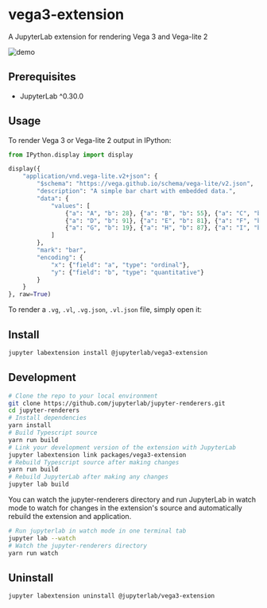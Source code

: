 # vega3-extension

A JupyterLab extension for rendering Vega 3 and Vega-lite 2

![demo](http://g.recordit.co/JmaWb6crQj.gif)

## Prerequisites

* JupyterLab ^0.30.0

## Usage

To render Vega 3 or Vega-lite 2 output in IPython:

```python
from IPython.display import display

display({
    "application/vnd.vega-lite.v2+json": {
        "$schema": "https://vega.github.io/schema/vega-lite/v2.json",
        "description": "A simple bar chart with embedded data.",
        "data": {
            "values": [
                {"a": "A", "b": 28}, {"a": "B", "b": 55}, {"a": "C", "b": 43},
                {"a": "D", "b": 91}, {"a": "E", "b": 81}, {"a": "F", "b": 53},
                {"a": "G", "b": 19}, {"a": "H", "b": 87}, {"a": "I", "b": 52}
            ]
        },
        "mark": "bar",
        "encoding": {
            "x": {"field": "a", "type": "ordinal"},
            "y": {"field": "b", "type": "quantitative"}
        }
    }
}, raw=True)
```

To render a `.vg`, `.vl`, `.vg.json`, `.vl.json` file, simply open it:

## Install

```bash
jupyter labextension install @jupyterlab/vega3-extension
```

## Development

```bash
# Clone the repo to your local environment
git clone https://github.com/jupyterlab/jupyter-renderers.git
cd jupyter-renderers
# Install dependencies
yarn install
# Build Typescript source
yarn run build
# Link your development version of the extension with JupyterLab
jupyter labextension link packages/vega3-extension
# Rebuild Typescript source after making changes
yarn run build
# Rebuild JupyterLab after making any changes
jupyter lab build
```

You can watch the jupyter-renderers directory and run JupyterLab in watch mode to watch for changes in the extension's source and automatically rebuild the extension and application.

```bash
# Run jupyterlab in watch mode in one terminal tab
jupyter lab --watch
# Watch the jupyter-renderers directory
yarn run watch
```

## Uninstall

```bash
jupyter labextension uninstall @jupyterlab/vega3-extension
```
